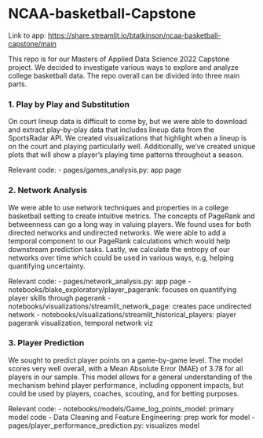 # NCAA-basketball-Capstone

Link to app:
https://share.streamlit.io/btatkinson/ncaa-basketball-capstone/main

This repo is for our Masters of Applied Data Science 2022 Capstone project. We decided to investigate various ways to explore and analyze college basketball data. The repo overall can be divided into three main parts.

### 1. Play by Play and Substitution

On court lineup data is difficult to come by, but we were able to download and extract play-by-play data that includes lineup data from the SportsRadar API. We created visualizations that highlight when a lineup is on the court and playing particularly well. Additionally, we’ve created unique plots that will show a player’s playing time patterns throughout a season. 

Relevant code:
    - pages/games_analysis.py: app page

### 2. Network Analysis

We were able to use network techniques and properties in a college basketball setting to create intuitive metrics. The concepts of PageRank and betweenness can go a long way in valuing players. We found uses for both directed networks and undirected networks. We were able to add a temporal component to our PageRank calculations which would help downstream prediction tasks. Lastly, we calculate the entropy of our networks over time which could be used in various ways, e.g, helping quantifying uncertainty.

Relevant code:
    - pages/network_analysis.py: app page
    - notebooks/blake_exploratory/player_pagerank: focuses on quantifying player skills through pagerank
    - notebooks/visualizations/streamlit_network_page: creates pace undirected network
    - notebooks/visualizations/streamlit_historical_players: player pagerank visualization, temporal network viz

### 3. Player Prediction

We sought to predict player points on a game-by-game level. The model scores very well overall, with a Mean Absolute Error (MAE) of 3.78 for all players in our sample. This model allows for a general understanding of the mechanism behind player performance, including opponent impacts, but could be used by players, coaches, scouting, and for betting purposes.

Relevant code:
    - notebooks/models/Game_log_points_model: primary model code
    - Data Cleaning and Feature Engineering: prep work for model
    - pages/player_performance_prediction.py: visualizes model 





